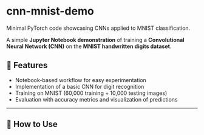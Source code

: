 # cnn-mnist-demo
Minimal PyTorch code showcasing CNNs applied to MNIST classification.

A simple **Jupyter Notebook demonstration** of training a **Convolutional Neural Network (CNN)** on the **MNIST handwritten digits dataset**.

## 📌 Features
- Notebook-based workflow for easy experimentation  
- Implementation of a basic CNN for digit recognition  
- Training on MNIST (60,000 training + 10,000 testing images)  
- Evaluation with accuracy metrics and visualization of predictions  

---
## 🚀 How to Use
